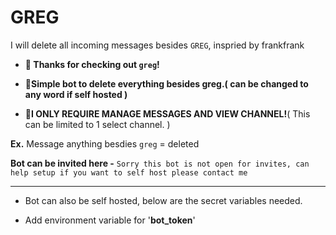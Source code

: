 # GREG

I will delete all incoming messages besides `GREG`, inspried by frankfrank


* **👋 Thanks for checking out `greg`!**

* **🤖Simple bot to delete everything besides greg.( can be changed to any word if self hosted )**

* **🚨I ONLY REQUIRE MANAGE MESSAGES AND VIEW CHANNEL!**( This can be limited to 1 select channel. )


**Ex.** Message anything besdies `greg` = deleted

**Bot can be invited here -** `Sorry this bot is not open for invites, can help setup if you want to self host please contact me`
____________________________________________________________________________

* Bot can also be self hosted, below are the secret variables needed.

* Add environment variable for '**bot_token**'



